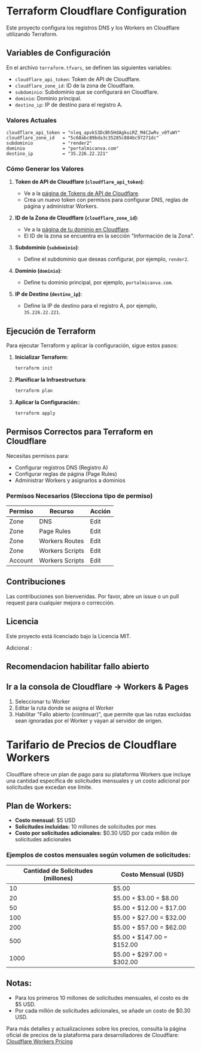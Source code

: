 # Terraform Cloudflare Configuration

Este proyecto configura los registros DNS y los Workers en Cloudflare utilizando Terraform.

## Variables de Configuración

En el archivo `terraform.tfvars`, se definen las siguientes variables:

- `cloudflare_api_token`: Token de API de Cloudflare.
- `cloudflare_zone_id`: ID de la zona de Cloudflare.
- `subdominio`: Subdominio que se configurará en Cloudflare.
- `dominio`: Dominio principal.
- `destino_ip`: IP de destino para el registro A.

### Valores Actuales

```plaintext
cloudflare_api_token = "nleq_apvkS3DcBh5HdAgkuiRZ_M4C2wRv_v0TuWY"
cloudflare_zone_id   = "5c68abc89bda3c35285c884bc97271dc"
subdominio           = "render2"
dominio              = "portalmicanva.com"
destino_ip           = "35.226.22.221"
```

### Cómo Generar los Valores

1. **Token de API de Cloudflare (`cloudflare_api_token`)**:
   - Ve a la [página de Tokens de API de Cloudflare](https://dash.cloudflare.com/profile/api-tokens).
   - Crea un nuevo token con permisos para configurar DNS, reglas de página y administrar Workers.

2. **ID de la Zona de Cloudflare (`cloudflare_zone_id`)**:
   - Ve a la [página de tu dominio en Cloudflare](https://dash.cloudflare.com).
   - El ID de la zona se encuentra en la sección "Información de la Zona".

3. **Subdominio (`subdominio`)**:
   - Define el subdominio que deseas configurar, por ejemplo, `render2`.

4. **Dominio (`dominio`)**:
   - Define tu dominio principal, por ejemplo, `portalmicanva.com`.

5. **IP de Destino (`destino_ip`)**:
   - Define la IP de destino para el registro A, por ejemplo, `35.226.22.221`.

## Ejecución de Terraform

Para ejecutar Terraform y aplicar la configuración, sigue estos pasos:

1. **Inicializar Terraform**:
   ```sh
   terraform init
   ```
2. **Planificar la Infraestructura**:
   ```sh
   terraform plan
   ```
3. **Aplicar la Configuración:**:
   ```sh
   terraform apply
   ```
## Permisos Correctos para Terraform en Cloudflare

Necesitas permisos para:

- Configurar registros DNS (Registro A)
- Configurar reglas de página (Page Rules)
- Administrar Workers y asignarlos a dominios

### Permisos Necesarios (Slecciona tipo de permiso)

| Permiso          | Recurso         | Acción |
|------------------|-----------------|--------|
| Zone             | DNS             | Edit   |
| Zone             | Page Rules      | Edit   |
| Zone             | Workers Routes  | Edit   |
| Zone             | Workers Scripts | Edit   |
| Account          | Workers Scripts | Edit   |

## Contribuciones

Las contribuciones son bienvenidas. Por favor, abre un issue o un pull request para cualquier mejora o corrección.

## Licencia

Este proyecto está licenciado bajo la Licencia MIT.

Adicional :

## Recomendacion habilitar fallo abierto
## Ir a la consola de Cloudflare → Workers & Pages
1. Seleccionar tu Worker
2. Editar la ruta donde se asigna el Worker
3. Habilitar "Fallo abierto (continuar)", que permite que las rutas excluidas sean ignoradas por el Worker y vayan al servidor de origen.


# Tarifario de Precios de Cloudflare Workers

Cloudflare ofrece un plan de pago para su plataforma Workers que incluye una cantidad específica de solicitudes mensuales y un costo adicional por solicitudes que excedan ese límite.

## **Plan de Workers:**
- **Costo mensual:** $5 USD
- **Solicitudes incluidas:** 10 millones de solicitudes por mes
- **Costo por solicitudes adicionales:** $0.30 USD por cada millón de solicitudes adicionales

### **Ejemplos de costos mensuales según volumen de solicitudes:**

| **Cantidad de Solicitudes (millones)** | **Costo Mensual (USD)** |
|----------------------------------------|-------------------------|
| 10                                     | $5.00                   |
| 20                                     | $5.00 + $3.00 = $8.00   |
| 50                                     | $5.00 + $12.00 = $17.00 |
| 100                                    | $5.00 + $27.00 = $32.00 |
| 200                                    | $5.00 + $57.00 = $62.00 |
| 500                                    | $5.00 + $147.00 = $152.00 |
| 1000                                   | $5.00 + $297.00 = $302.00 |

## **Notas:**
- Para los primeros 10 millones de solicitudes mensuales, el costo es de $5 USD.
- Por cada millón de solicitudes adicionales, se añade un costo de $0.30 USD.

Para más detalles y actualizaciones sobre los precios, consulta la página oficial de precios de la plataforma para desarrolladores de Cloudflare:  
[Cloudflare Workers Pricing](https://www.cloudflare.com/es-la/plans/developer-platform-pricing/)


